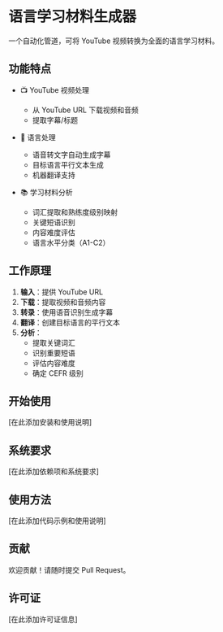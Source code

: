 # 语言学习材料生成器

一个自动化管道，可将 YouTube 视频转换为全面的语言学习材料。

## 功能特点

- 📺 YouTube 视频处理
  - 从 YouTube URL 下载视频和音频
  - 提取字幕/标题

- 🎯 语言处理
  - 语音转文字自动生成字幕
  - 目标语言平行文本生成
  - 机器翻译支持

- 📚 学习材料分析
  - 词汇提取和熟练度级别映射
  - 关键短语识别
  - 内容难度评估
  - 语言水平分类（A1-C2）

## 工作原理

1. **输入**：提供 YouTube URL
2. **下载**：提取视频和音频内容
3. **转录**：使用语音识别生成字幕
4. **翻译**：创建目标语言的平行文本
5. **分析**：
   - 提取关键词汇
   - 识别重要短语
   - 评估内容难度
   - 确定 CEFR 级别

## 开始使用

[在此添加安装和使用说明]

## 系统要求

[在此添加依赖项和系统要求]

## 使用方法

[在此添加代码示例和使用说明]

## 贡献

欢迎贡献！请随时提交 Pull Request。

## 许可证

[在此添加许可证信息]